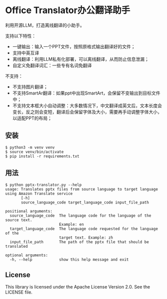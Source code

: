 # Office Translator办公翻译助手
利用开源LLM，打造离线翻译的小助手。

支持以下特性：
- 一键输出：输入一个PPT文件，按照原格式输出翻译好的文件；
- 支持中英互译
- 离线翻译：利用LLM私有化部署，可以离线翻译，从而防止信息泄漏；
- 自定义免翻译词汇：一些专有名词免翻译

不支持：
- 不支持图片翻译；
- 不支持SmartAr翻译：如果ppt中出现SmartArt，会保留不变输出到目标文件中；
- 不支持文本框大小自动调整：大多数情况下，中文翻译成英文后，文本长度会变长，反之则会变短，翻译后会保留字体及大小，需要再手动调整字体大小，以适配PPT的布局；

## 安装

```
$ python3 -m venv venv
$ source venv/bin/activate
$ pip install -r requirements.txt
```

## 用法
```
$ python pptx-translator.py --help
usage: Translates pptx files from source language to target language using Amazon Translate service
       [-h] 
       source_language_code target_language_code input_file_path

positional arguments:
  source_language_code  The language code for the language of the source text.
                        Example: en
  target_language_code  The language code requested for the language of the
                        target text. Example: zh
  input_file_path       The path of the pptx file that should be translated

optional arguments:
  -h, --help            show this help message and exit
```

## License

This library is licensed under the Apache License Version 2.0. See the LICENSE file.
